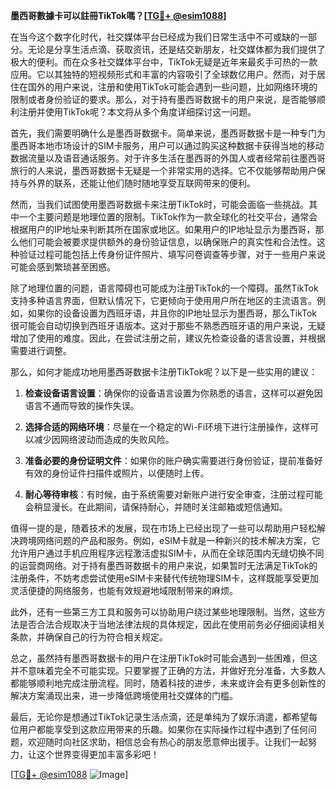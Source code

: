 **墨西哥數據卡可以註冊TikTok嗎？[[TG💪+ @esim1088](https://t.me/s/esim1088)]**

在当今这个数字化时代，社交媒体平台已经成为我们日常生活中不可或缺的一部分。无论是分享生活点滴、获取资讯，还是结交新朋友，社交媒体都为我们提供了极大的便利。而在众多社交媒体平台中，TikTok无疑是近年来最炙手可热的一款应用。它以其独特的短视频形式和丰富的内容吸引了全球数亿用户。然而，对于居住在国外的用户来说，注册和使用TikTok可能会遇到一些问题，比如网络环境的限制或者身份验证的要求。那么，对于持有墨西哥数据卡的用户来说，是否能够顺利注册并使用TikTok呢？本文将从多个角度详细探讨这一问题。

首先，我们需要明确什么是墨西哥数据卡。简单来说，墨西哥数据卡是一种专门为墨西哥本地市场设计的SIM卡服务，用户可以通过购买这种数据卡获得当地的移动数据流量以及语音通话服务。对于许多生活在墨西哥的外国人或者经常前往墨西哥旅行的人来说，墨西哥数据卡无疑是一个非常实用的选择。它不仅能够帮助用户保持与外界的联系，还能让他们随时随地享受互联网带来的便利。

然而，当我们试图使用墨西哥数据卡来注册TikTok时，可能会面临一些挑战。其中一个主要问题是地理位置的限制。TikTok作为一款全球化的社交平台，通常会根据用户的IP地址来判断其所在国家或地区。如果用户的IP地址显示为墨西哥，那么他们可能会被要求提供额外的身份验证信息，以确保账户的真实性和合法性。这种验证过程可能包括上传身份证件照片、填写问卷调查等步骤，对于一些用户来说可能会感到繁琐甚至困惑。

除了地理位置的问题，语言障碍也可能成为注册TikTok的一个障碍。虽然TikTok支持多种语言界面，但默认情况下，它更倾向于使用用户所在地区的主流语言。例如，如果你的设备设置为西班牙语，并且你的IP地址显示为墨西哥，那么TikTok很可能会自动切换到西班牙语版本。这对于那些不熟悉西班牙语的用户来说，无疑增加了使用的难度。因此，在尝试注册之前，建议先检查设备的语言设置，并根据需要进行调整。

那么，如何才能成功地用墨西哥数据卡注册TikTok呢？以下是一些实用的建议：

1. **检查设备语言设置**：确保你的设备语言设置为你熟悉的语言，这样可以避免因语言不通而导致的操作失误。
   
2. **选择合适的网络环境**：尽量在一个稳定的Wi-Fi环境下进行注册操作，这样可以减少因网络波动而造成的失败风险。
   
3. **准备必要的身份证明文件**：如果你的账户确实需要进行身份验证，提前准备好有效的身份证件扫描件或照片，以便随时上传。
   
4. **耐心等待审核**：有时候，由于系统需要对新账户进行安全审查，注册过程可能会稍显漫长。在此期间，请保持耐心，并随时关注邮箱或短信通知。

值得一提的是，随着技术的发展，现在市场上已经出现了一些可以帮助用户轻松解决跨境网络问题的产品和服务。例如，eSIM卡就是一种新兴的技术解决方案，它允许用户通过手机应用程序远程激活虚拟SIM卡，从而在全球范围内无缝切换不同的运营商网络。对于持有墨西哥数据卡的用户来说，如果暂时无法满足TikTok的注册条件，不妨考虑尝试使用eSIM卡来替代传统物理SIM卡，这样既能享受更加灵活便捷的网络服务，也能有效规避地域限制带来的麻烦。

此外，还有一些第三方工具和服务可以协助用户绕过某些地理限制。当然，这些方法是否合法合规取决于当地法律法规的具体规定，因此在使用前务必仔细阅读相关条款，并确保自己的行为符合相关规定。

总之，虽然持有墨西哥数据卡的用户在注册TikTok时可能会遇到一些困难，但这并不意味着完全不可能实现。只要掌握了正确的方法，并做好充分准备，大多数人都能够顺利地完成注册流程。同时，随着科技的进步，未来或许会有更多创新性的解决方案涌现出来，进一步降低跨境使用社交媒体的门槛。

最后，无论你是想通过TikTok记录生活点滴，还是单纯为了娱乐消遣，都希望每位用户都能享受到这款应用带来的乐趣。如果你在实际操作过程中遇到了任何问题，欢迎随时向社区求助，相信总会有热心的朋友愿意伸出援手。让我们一起努力，让这个世界变得更加丰富多彩吧！

[[TG💪+ @esim1088](https://t.me/s/esim1088) ![Image](https://i.postimg.cc/4NQfJmqS/Snipaste-2025-05-13-00-14-12.png)]